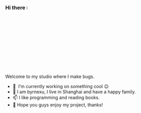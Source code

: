 ### Hi there <a href="https://www.gautamkrishnar.com/"><img src="https://media.giphy.com/media/hvRJCLFzcasrR4ia7z/giphy.gif" width="5%"></a>
Welcome to my studio where I make bugs.
- 🔭 &nbsp;I’m currently working on something cool 😉
- 💞️ I am byrnexu, I live in Shanghai and have a happy family.
- 📫 I like programming and reading books.
- 👀 Hope you guys enjoy my project, thanks!
